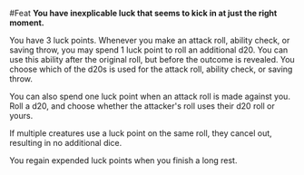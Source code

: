 #Feat
**You have inexplicable luck that seems to kick in at just the right moment.**

You have 3 luck points. Whenever you make an attack roll, ability check, or saving throw, you may spend 1 luck point to roll an additional d20. You can use this ability after the original roll, but before the outcome is revealed. You choose which of the d20s is used for the attack roll, ability check, or saving throw.

You can also spend one luck point when an attack roll is made against you. Roll a d20, and choose whether the attacker's roll uses their d20 roll or yours.

If multiple creatures use a luck point on the same roll, they cancel out, resulting in no additional dice.

You regain expended luck points when you finish a long rest.